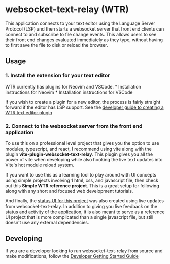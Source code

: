 # websocket-text-relay (WTR)

This application connects to your text editor using the Language Server Protocol (LSP) and then starts a websocket
server that front end clients can connect to and subscribe to file change events. This allows users to see their
front end changes evaluated immediately as they type, without having to first save the file to disk or reload the browser.

## Usage

### 1. Install the extension for your text editor

WTR currently has plugins for Neovim and VSCode.
    * Installation instructions for Neovim
    * Installation instructions for VSCode

If you wish to create a plugin for a new editor, the process is fairly straight forward if the editor has
LSP support. See the [developer guide to creating a WTR text editor plugin](./docs/creating-text-editor-plugin.md)

### 2. Connect to the websocket server from the front end application

To use this on a professional level project that gives you the option to use modules, typescript, and react, I recommend using vite along with
the plugin **vite-plugin-websocket-text-relay**. This plugin gives you all the power of vite when developing while also hooking
the live text updates into Vite's hot module reload system.

If you want to use this as a learning tool to play around with UI concepts using simple projects involving 1 html, css, and javascript file,
then check out this **Simple WTR reference project**. This is a great setup for following along with any short and focused web development tutorials.

And finally, the [status UI for this project](http://localhost:38378) was also created using live updates from websocket-text-relay.
In addition to giving you live feedback on the status and activity of the application, it is also meant to serve as a
reference UI project that is more complicated than a single javascript file, but still doesn't use any external dependencies.


## Developing

If you are a developer looking to run websocket-text-relay from source and make modifications, follow the [Developer Getting Started Guide](./docs/dev-getting-started.md)

